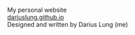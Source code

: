 My personal website<br>
<a href="https://dariuslung.github.io/">dariuslung.github.io</a><br>
Designed and written by Darius Lung (me)
